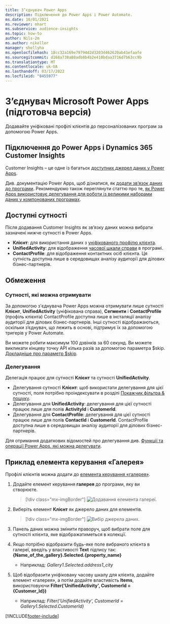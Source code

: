 ```yaml
---
title: З’єднувач Power Apps
description: Підключення до Power Apps і Power Automate.
ms.date: 10/01/2021
ms.reviewer: mhart
ms.subservice: audience-insights
ms.topic: how-to
author: Nils-2m
ms.author: nikeller
manager: shellyha
ms.openlocfilehash: 18cc32a169e79794d2d3203d462620ab41efaafe
ms.sourcegitcommit: d168a738a08adb8b4b2e410bdaa3716d7b63cc9b
ms.translationtype: MT
ms.contentlocale: uk-UA
ms.lasthandoff: 03/17/2022
ms.locfileid: "8455977"
---
```

# <a name="microsoft-power-apps-connector-preview"></a>З’єднувач Microsoft Power Apps (підготовча версія)

Додавайте уніфіковані профілі клієнтів до персоналізованих програм за допомогою Power Apps.

## <a name="connect-power-apps-and-dynamics-365-customer-insights"></a>Підключення до Power Apps і Dynamics 365 Customer Insights

Customer Insights – це одне із багатьох [доступних джерел даних у Power Apps](/powerapps/maker/canvas-apps/working-with-data-sources).

Див. документацію Power Apps, щоб дізнатися, як [додати зв’язок даних до програми](/powerapps/maker/canvas-apps/add-data-connection). Рекомендуємо також переглянути статтю про те, [як Power Apps використовує делегування для роботи із великими наборами даних у компонованих програмах](/powerapps/maker/canvas-apps/delegation-overview).

## <a name="available-entities"></a>Доступні сутності

Після додавання Customer Insights як зв’язку даних можна вибрати зазначені нижче сутності в Power Apps.

- **Клієнт**: для використання даних з [уніфікованого профілю клієнта](customer-profiles.md).
- **UnifiedActivity**: для відображення [часової шкали справи](activities.md) в програмі.
- **ContactProfile**: для відображення контактних осіб клієнта. Ця сутність доступна лише в середовищах аналізу аудиторії для ділових бізнес-партнерів.

## <a name="limitations"></a>Обмеження

### <a name="retrievable-entities"></a>Сутності, які можна отримувати

За допомогою з'єднувача Power Apps можна отримувати лише сутності **Клієнт**, **UnifiedActivity** (уніфікована справа), **Сегменти** і **ContactProfile** (профіль клієнта) ContactProfile доступна лише в інсталяції аналізу аудиторії для ділових бізнес-партнерів. Інші сутності відображаються, оскільки з’єднувач, що лежить в основі, підтримує їх за допомогою тригерів у Power Automate.

Ви можете робити максимум 100 дзвінків за 60 секунд. Ви можете викликати кінцеву точку API кілька разів за допомогою параметра $skip. [Докладніше про параметр $skip](/connectors/customerinsights/#get-items-from-an-entity).

### <a name="delegation"></a>Делегування

Делегація працює для сутності **Клієнт** та сутності **UnifiedActivity**. 

- Делегування сутності **Клієнт**: щоб використати делегування для цієї сутності, поля потрібно проіндексувати в розділі [Покажчик фільтра & пошуку](search-filter-index.md).  
- Делегування для **UnifiedActivity**: делегування для цієї сутності працює лише для полів **ActivityId** і **CustomerId**.  
- Делегування для **ContactProfile**: делегування для цієї сутності працює лише для полів **ContactId** і **CustomerId**. ContactProfile доступна лише в середовищах аналізу аудиторії для ділових бізнес-партнерів.

Для отримання додаткових відомостей про делегування див. [Функції та операції Power Apps, які можна делегувати](/powerapps/maker/canvas-apps/delegation-overview). 

## <a name="example-gallery-control"></a>Приклад елемента керування «Галерея»

Профілі клієнтів можна додати до [елемента керування «галерея»](/powerapps/maker/canvas-apps/add-gallery).

1. Додайте елемент керування **галерея** до програми, яку ви створюєте.

    > [!div class="mx-imgBorder"]
    > ![Додавання елемента галереї.](media/connector-powerapps9.png "Додайте елемент галереї.")

2. Виберіть елемент **Клієнт** як джерело даних для елементів.

    > [!div class="mx-imgBorder"]
    > ![Вибір джерела даних.](media/choose-datasource-powerapps.png "Виберіть джерело даних.")

3. Панель даних можна змінити праворуч, щоб вибрати поле для сутності клієнта, яке відображатиметься в колекції.

4. Якщо потрібно відобразити будь-яке поле вибраного клієнта в галереї, введіть у властивості **Text** підпису так: **{Name_of_the_gallery}.Selected.{property_name}**  
    - Наприклад: _Gallery1.Selected.address1_city_

5. Щоб відобразити уніфіковану часову шкалу для клієнта, додайте елемент «галерея», а потім додайте властивість **Items**, використовуючи **Filter('UnifiedActivity', CustomerId = {Customer_Id})**  
    - Наприклад: _Filter('UnifiedActivity', CustomerId = Gallery1.Selected.CustomerId)_


[!INCLUDE[footer-include](../includes/footer-banner.md)]
